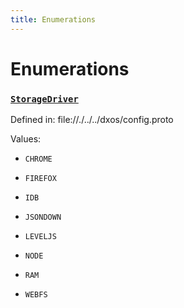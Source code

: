 ```yaml
---
title: Enumerations
---
```

# Enumerations
### [`StorageDriver`]()

Defined in:
   file://./../../dxos/config.proto


Values:
- `CHROME`

- `FIREFOX`

- `IDB`

- `JSONDOWN`

- `LEVELJS`

- `NODE`

- `RAM`

- `WEBFS`
